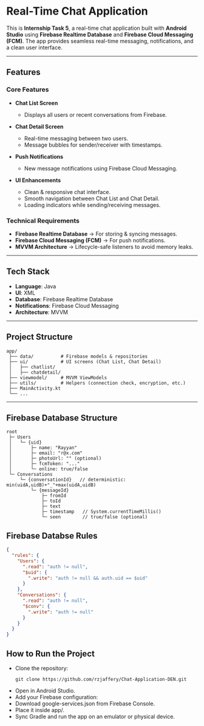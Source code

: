 # Real-Time Chat Application  

This is **Internship Task 5**, a real-time chat application built with **Android Studio** using **Firebase Realtime Database** and **Firebase Cloud Messaging (FCM)**. The app provides seamless real-time messaging, notifications, and a clean user interface.  

---

## Features  

### Core Features  
- **Chat List Screen**  
  - Displays all users or recent conversations from Firebase.  

- **Chat Detail Screen**  
  - Real-time messaging between two users.  
  - Message bubbles for sender/receiver with timestamps.  

- **Push Notifications**  
  - New message notifications using Firebase Cloud Messaging.  

- **UI Enhancements**  
  - Clean & responsive chat interface.  
  - Smooth navigation between Chat List and Chat Detail.  
  - Loading indicators while sending/receiving messages.  

### Technical Requirements  
- **Firebase Realtime Database** → For storing & syncing messages.  
- **Firebase Cloud Messaging (FCM)** → For push notifications.  
- **MVVM Architecture** → Lifecycle-safe listeners to avoid memory leaks.  

---

## Tech Stack  
- **Language**: Java  
- **UI**: XML  
- **Database**: Firebase Realtime Database  
- **Notifications**: Firebase Cloud Messaging  
- **Architecture**: MVVM  

---

## Project Structure  

```
app/
 ├── data/          # Firebase models & repositories
 ├── ui/            # UI screens (Chat List, Chat Detail)
 │   ├── chatlist/
 │   ├── chatdetail/
 ├── viewmodel/     # MVVM ViewModels
 ├── utils/         # Helpers (connection check, encryption, etc.)
 ├── MainActivity.kt
 └── ...
```

---

## Firebase Database Structure  

```
root
 ├─ Users
 │   └─ {uid}
 │       ├─ name: "Rayyan"
 │       ├─ email: "r@x.com"
 │       ├─ photoUrl: "" (optional)
 │       ├─ fcmToken: "..."
 │       └─ online: true/false
 └─ Conversations
     └─ {conversationId}   // deterministic: min(uidA,uidB)+"_"+max(uidA,uidB)
         └─ {messageId}
             ├─ fromId
             ├─ toId
             ├─ text
             ├─ timestamp   // System.currentTimeMillis()
             └─ seen        // true/false (optional)

```
## Firebase Databse Rules
```json
{
  "rules": {
    "Users": {
      ".read": "auth != null",
      "$uid": {
        ".write": "auth != null && auth.uid == $uid"
      }
    },
    "Conversations": {
      ".read": "auth != null",
      "$conv": {
        ".write": "auth != null"
      }
    }
  }
}

```


## How to Run the Project
- Clone the repository:
  ```
  git clone https://github.com/rzjaffery/Chat-Application-DEN.git
  ```
- Open in Android Studio.
- Add your Firebase configuration:
- Download google-services.json from Firebase Console.
- Place it inside app/.
- Sync Gradle and run the app on an emulator or physical device.

